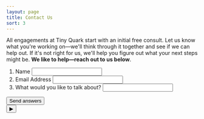 ```yaml
---
layout: page
title: Contact Us
sort: 3
---
```

All engagements at Tiny Quark start with an initial free consult. Let us know what you're working on—we'll think through it together and see if we can help out. If it's not right for us, we'll help you figure out what your next steps might be. **We like to help—reach out to us below**.

<section>
<form id="theForm" class="simform" autocomplete="off">
  <div class="simform-inner">
    <ol class="questions">
      <li>
        <span><label for="q1">Name</label></span>
        <input id="q1" name="q1" type="text"/>
      </li>
      <li>
        <span><label for="q2">Email Address</label></span>
        <input id="q2" name="q2" type="text"/>
      </li>
      <li>
        <span><label for="q3">What would you like to talk about?</label></span>
        <input id="q3" name="q3" type="text"/>
      </li>
    </ol><!-- /questions -->
    <button class="submit" type="submit">Send answers</button>
    <div class="controls">
      <button class="next">▶</button>
      <div class="progress"></div>
      <span class="number">
        <span class="number-current"></span>
        <span class="number-total"></span>
      </span>
      <span class="error-message"></span>
    </div><!-- / controls -->
  </div><!-- /simform-inner -->
  <span class="final-message"></span>
</form><!-- /simform -->
</section>
<script>
      var theForm = document.getElementById( 'theForm' );

      new stepsForm( theForm, {
        onSubmit : function( form ) {
          // hide form
          classie.addClass( theForm.querySelector( '.simform-inner' ), 'hide' );

          /*
          form.submit()
          or
          AJAX request (maybe show loading indicator while we don't have an answer..)
          */

          // let's just simulate something...
          var messageEl = theForm.querySelector( '.final-message' );
          messageEl.innerHTML = 'Thank\’s, for reaching out. We\'ll get back to you as soon as we can.';
          classie.addClass( messageEl, 'show' );
        }
      } );
    </script>
